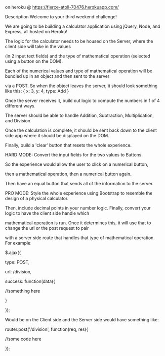 on heroku @ https://fierce-atoll-70476.herokuapp.com/

Description
Welcome to your third weekend challenge!

We are going to be building a calculator application using jQuery, Node, and Express, all hosted on Heroku!

The logic for the calculator needs to be housed on the Server, where the client side will take in the values

(in 2 input text fields) and the type of mathematical operation (selected using a button on the DOM).

Each of the numerical values and type of mathematical operation will be bundled up in an object and then sent to the server

via a POST. So when the object leaves the server, it should look something like this: { x: 3, y: 4, type: Add }

Once the server receives it, build out logic to compute the numbers in 1 of 4 different ways.

The server should be able to handle Addition, Subtraction, Multiplication, and Division.

Once the calculation is complete, it should be sent back down to the client side app where it should be displayed on the DOM.

Finally, build a 'clear' button that resets the whole experience.

HARD MODE:
Convert the input fields for the two values to Buttons.

So the experience would allow the user to click on a numerical button,

then a mathematical operation, then a numerical button again.

Then have an equal button that sends all of the information to the server.

PRO MODE:
Style the whole experience using Bootstrap to resemble the design of a physical calculator.

Then, include decimal points in your number logic. Finally, convert your logic to have the client side handle which

mathematical operation is run. Once it determines this, it will use that to change the url or the post request to pair

with a server side route that handles that type of mathematical operation. For example:

$.ajax({

type: POST,

url: /division,

success: function(data){

//something here

}

});

Would be on the Client side and the Server side would have something like:

router.post('/division', function(req, res){

//some code here

});